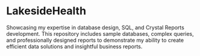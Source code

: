 # LakesideHealth
Showcasing my expertise in database design, SQL, and Crystal Reports development. This repository includes sample databases, complex queries, and professionally designed reports to demonstrate my ability to create efficient data solutions and insightful business reports. 
